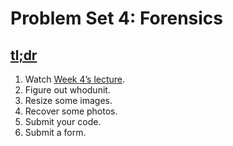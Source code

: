 # Problem Set 4: Forensics

## [tl;dr](http://docs.cs50.net/2017/x/psets/4/pset4.html#tl-dr)

1. Watch [Week 4’s lecture](https://video.cs50.net/2016/fall/lectures/4).
2. Figure out whodunit.
3. Resize some images.
4. Recover some photos.
5. Submit your code.
6. Submit a form.